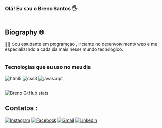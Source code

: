 ### Olá! Eu sou o Breno Santos 🖐️<br/><br/>

## Biography 🌐 <br/>

👩‍💻 Sou estudante em programção , inciante no desenvolvimento web e me especializando a cada dia mais nesse mundo tecnológico. <br><br/>

### Tecnologias que eu uso no meu dia<br/> 
<div style="display: inline_block">
    <img align="center" alt="html5" src="https://img.shields.io/badge/HTML5-E34F26?style=for-the-badge&logo=html5&logoColor=white">
    <img align="center" alt="css3" src="https://img.shields.io/badge/CSS3-1572B6?style=for-the-badge&logo=css3&logoColor=white">
    <img align="center" alt="javascript" src="https://img.shields.io/badge/JavaScript-F7DF1E?style=for-the-badge&logo=javascript&logoColor=black">
</div> <br/>


![Breno GitHub stats](https://github-readme-stats.vercel.app/api?username=Brenosantosxp&show_icons=true&theme=dracula)



## Contatos : <br/>

[![Instagram](https://img.shields.io/badge/Instagram-E4405F?style=for-the-badge&logo=instagram&logoColor=white)](https://www.instagram.com/_breenosaantos/)
[![Facebook](https://img.shields.io/badge/Facebook-1877F2?style=for-the-badge&logo=facebook&logoColor=white)](https://www.facebook.com/BreenoSaantos1997)
[![Gmail](https://img.shields.io/badge/Gmail-D14836?style=for-the-badge&logo=gmail&logoColor=white)](mailto:breninhodosantos2016@gmail.com)
[![Linkedin](https://img.shields.io/badge/LinkedIn-0077B5?style=for-the-badge&logo=linkedin&logoColor=white)](www.linkedin.com/in/brenosantosdev)
